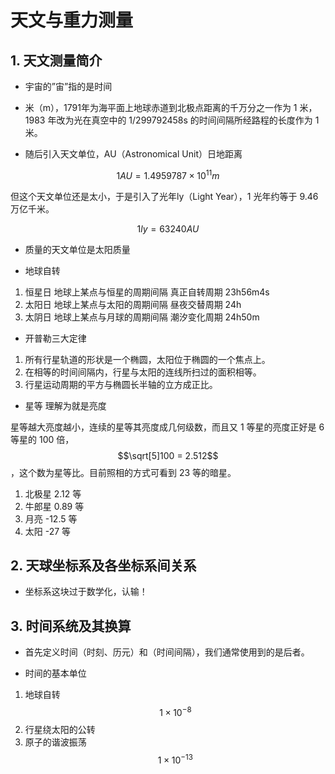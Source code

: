 # 天文与重力测量

## 1. 天文测量简介

* 宇宙的”宙”指的是时间

* 米（m），1791年为海平面上地球赤道到北极点距离的千万分之一作为 1 米，1983 年改为光在真空中的 1/299792458s 的时间间隔所经路程的长度作为 1 米。

* 随后引入天文单位，AU（Astronomical Unit）日地距离

$$1 AU = 1.495 978 7\times10 ^{11} m$$

但这个天文单位还是太小，于是引入了光年ly（Light Year），1 光年约等于 9.46 万亿千米。

$$1 ly = 63 240 AU$$

* 质量的天文单位是太阳质量

* 地球自转

1. 恒星日 地球上某点与恒星的周期间隔 真正自转周期 23h56m4s
2. 太阳日 地球上某点与太阳的周期间隔 昼夜交替周期 24h
3. 太阴日 地球上某点与月球的周期间隔 潮汐变化周期 24h50m

* 开普勒三大定律

1. 所有行星轨道的形状是一个椭圆，太阳位于椭圆的一个焦点上。
2. 在相等的时间间隔内，行星与太阳的连线所扫过的面积相等。
3. 行星运动周期的平方与椭圆长半轴的立方成正比。

* 星等 理解为就是亮度

星等越大亮度越小，连续的星等其亮度成几何级数，而且又 1 等星的亮度正好是 6 等星的 100 倍，$$\sqrt[5]100 = 2.512$$，这个数为星等比。目前照相的方式可看到 23 等的暗星。

1. 北极星 2.12 等
2. 牛郎星 0.89 等
3. 月亮 -12.5 等
4. 太阳 -27 等

## 2. 天球坐标系及各坐标系间关系

* 坐标系这块过于数学化，认输！

## 3. 时间系统及其换算

* 首先定义时间（时刻、历元）和（时间间隔），我们通常使用到的是后者。

* 时间的基本单位

1. 地球自转 $$ 1 \times 10^{-8} $$
2. 行星绕太阳的公转
3. 原子的谐波振荡 $$ 1 \times 10^{-13} $$
